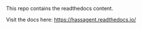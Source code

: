 This repo contains the readthedocs content.

Visit the docs here: https://hassagent.readthedocs.io/
